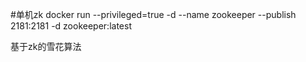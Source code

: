 
#单机zk
docker run --privileged=true -d --name zookeeper --publish 2181:2181  -d zookeeper:latest

基于zk的雪花算法